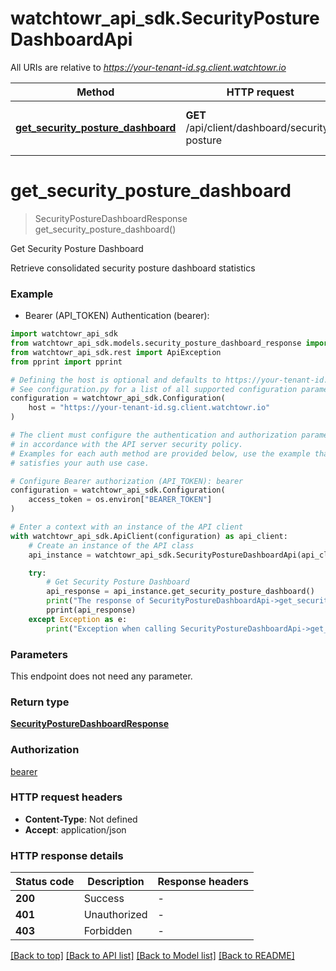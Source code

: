 # watchtowr_api_sdk.SecurityPostureDashboardApi

All URIs are relative to *https://your-tenant-id.sg.client.watchtowr.io*

Method | HTTP request | Description
------------- | ------------- | -------------
[**get_security_posture_dashboard**](SecurityPostureDashboardApi.md#get_security_posture_dashboard) | **GET** /api/client/dashboard/security-posture | Get Security Posture Dashboard


# **get_security_posture_dashboard**
> SecurityPostureDashboardResponse get_security_posture_dashboard()

Get Security Posture Dashboard

Retrieve consolidated security posture dashboard statistics

### Example

* Bearer (API_TOKEN) Authentication (bearer):

```python
import watchtowr_api_sdk
from watchtowr_api_sdk.models.security_posture_dashboard_response import SecurityPostureDashboardResponse
from watchtowr_api_sdk.rest import ApiException
from pprint import pprint

# Defining the host is optional and defaults to https://your-tenant-id.sg.client.watchtowr.io
# See configuration.py for a list of all supported configuration parameters.
configuration = watchtowr_api_sdk.Configuration(
    host = "https://your-tenant-id.sg.client.watchtowr.io"
)

# The client must configure the authentication and authorization parameters
# in accordance with the API server security policy.
# Examples for each auth method are provided below, use the example that
# satisfies your auth use case.

# Configure Bearer authorization (API_TOKEN): bearer
configuration = watchtowr_api_sdk.Configuration(
    access_token = os.environ["BEARER_TOKEN"]
)

# Enter a context with an instance of the API client
with watchtowr_api_sdk.ApiClient(configuration) as api_client:
    # Create an instance of the API class
    api_instance = watchtowr_api_sdk.SecurityPostureDashboardApi(api_client)

    try:
        # Get Security Posture Dashboard
        api_response = api_instance.get_security_posture_dashboard()
        print("The response of SecurityPostureDashboardApi->get_security_posture_dashboard:\n")
        pprint(api_response)
    except Exception as e:
        print("Exception when calling SecurityPostureDashboardApi->get_security_posture_dashboard: %s\n" % e)
```



### Parameters

This endpoint does not need any parameter.

### Return type

[**SecurityPostureDashboardResponse**](SecurityPostureDashboardResponse.md)

### Authorization

[bearer](../README.md#bearer)

### HTTP request headers

 - **Content-Type**: Not defined
 - **Accept**: application/json

### HTTP response details

| Status code | Description | Response headers |
|-------------|-------------|------------------|
**200** | Success |  -  |
**401** | Unauthorized |  -  |
**403** | Forbidden |  -  |

[[Back to top]](#) [[Back to API list]](../README.md#documentation-for-api-endpoints) [[Back to Model list]](../README.md#documentation-for-models) [[Back to README]](../README.md)

